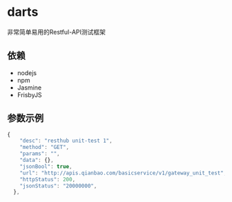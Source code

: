 # darts
非常简单易用的Restful-API测试框架

## 依赖
* nodejs
* npm
* Jasmine
* FrisbyJS

## 参数示例
```js
{
    "desc": "resthub unit-test 1", 
    "method": "GET", 
    "params": "",
    "data": {},
    "jsonBool": true,
    "url": "http://apis.qianbao.com/basicservice/v1/gateway_unit_test",
    "httpStatus": 200,
    "jsonStatus": "20000000",
  },
```
